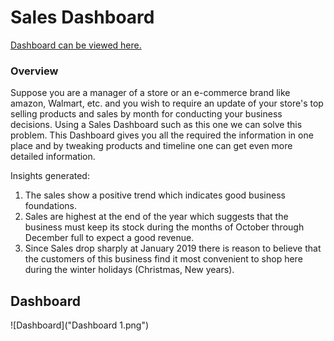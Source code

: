 # Sales Dashboard
[Dashboard can be viewed here.](https://public.tableau.com/views/SalesDashboard_16620526311780/Dashboard1?:language=en-US&publish=yes&:display_count=n&:origin=viz_share_link) 

### Overview
Suppose you are a manager of a store or an e-commerce brand like amazon, Walmart, etc. and you wish to require an update of your store's top selling products and sales by month for conducting your business decisions. 
Using a Sales Dashboard such as this one we can solve this problem. This Dashboard gives you all the required the information in one place and by tweaking products and timeline one can get even more detailed information.

Insights generated:
1.  The sales show a positive trend which indicates good business foundations.
2. Sales are highest at the end of the year which suggests that the business must keep its stock during the months of October through December full to expect a good revenue.
3. Since Sales drop sharply at January 2019 there is reason to believe that the customers of this business find it most convenient to shop here during the winter holidays (Christmas, New years).


## Dashboard

![Dashboard]("Dashboard 1.png")

